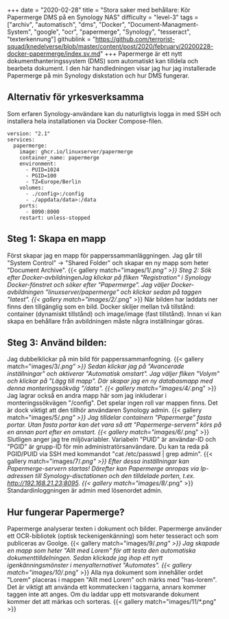 +++
date = "2020-02-28"
title = "Stora saker med behållare: Kör Papermerge DMS på en Synology NAS"
difficulty = "level-3"
tags = ["archiv", "automatisch", "dms", "Docker", "Document-Managment-System", "google", "ocr", "papermerge", "Synology", "tesseract", "texterkennung"]
githublink = "https://github.com/terrorist-squad/knedelverse/blob/master/content/post/2020/february/20200228-docker-papermerge/index.sv.md"
+++
Papermerge är ett nytt dokumenthanteringssystem (DMS) som automatiskt kan tilldela och bearbeta dokument. I den här handledningen visar jag hur jag installerade Papermerge på min Synology diskstation och hur DMS fungerar.
## Alternativ för yrkesverksamma
Som erfaren Synology-användare kan du naturligtvis logga in med SSH och installera hela installationen via Docker Compose-filen.
```
version: "2.1"
services:
  papermerge:
    image: ghcr.io/linuxserver/papermerge
    container_name: papermerge
    environment:
      - PUID=1024
      - PGID=100
      - TZ=Europe/Berlin
    volumes:
      - ./config>:/config
      - ./appdata/data>:/data
    ports:
      - 8090:8000
    restart: unless-stopped

```

## Steg 1: Skapa en mapp
Först skapar jag en mapp för papperssammanläggningen. Jag går till "System Control" -> "Shared Folder" och skapar en ny mapp som heter "Document Archive".
{{< gallery match="images/1/*.png" >}}
Steg 2: Sök efter Docker-avbildningenJag klickar på fliken "Registration" i Synology Docker-fönstret och söker efter "Papermerge". Jag väljer Docker-avbildningen "linuxserver/papermerge" och klickar sedan på taggen "latest".
{{< gallery match="images/2/*.png" >}}
När bilden har laddats ner finns den tillgänglig som en bild. Docker skiljer mellan två tillstånd: container (dynamiskt tillstånd) och image/image (fast tillstånd). Innan vi kan skapa en behållare från avbildningen måste några inställningar göras.
## Steg 3: Använd bilden:
Jag dubbelklickar på min bild för papperssammanfogning.
{{< gallery match="images/3/*.png" >}}
Sedan klickar jag på "Avancerade inställningar" och aktiverar "Automatisk omstart". Jag väljer fliken "Volym" och klickar på "Lägg till mapp". Där skapar jag en ny databasmapp med denna monteringssökväg "/data".
{{< gallery match="images/4/*.png" >}}
Jag lagrar också en andra mapp här som jag inkluderar i monteringssökvägen "/config". Det spelar ingen roll var mappen finns. Det är dock viktigt att den tillhör användaren Synology admin.
{{< gallery match="images/5/*.png" >}}
Jag tilldelar containern "Papermerge" fasta portar. Utan fasta portar kan det vara så att "Papermerge-servern" körs på en annan port efter en omstart.
{{< gallery match="images/6/*.png" >}}
Slutligen anger jag tre miljövariabler. Variabeln "PUID" är användar-ID och "PGID" är grupp-ID för min administratörsanvändare. Du kan ta reda på PGID/PUID via SSH med kommandot "cat /etc/passwd | grep admin".
{{< gallery match="images/7/*.png" >}}
Efter dessa inställningar kan Papermerge-servern startas! Därefter kan Papermerge anropas via Ip-adressen till Synology-disctationen och den tilldelade porten, t.ex. http://192.168.21.23:8095.
{{< gallery match="images/8/*.png" >}}
Standardinloggningen är admin med lösenordet admin.
## Hur fungerar Papermerge?
Papermerge analyserar texten i dokument och bilder. Papermerge använder ett OCR-bibliotek (optisk teckenigenkänning) som heter tesseract och som publiceras av Goolge.
{{< gallery match="images/9/*.png" >}}
Jag skapade en mapp som heter "Allt med Lorem" för att testa den automatiska dokumenttilldelningen. Sedan klickade jag ihop ett nytt igenkänningsmönster i menyalternativet "Automates".
{{< gallery match="images/10/*.png" >}}
Alla nya dokument som innehåller ordet "Lorem" placeras i mappen "Allt med Lorem" och märks med "has-lorem". Det är viktigt att använda ett kommatecken i taggarna, annars kommer taggen inte att anges. Om du laddar upp ett motsvarande dokument kommer det att märkas och sorteras.
{{< gallery match="images/11/*.png" >}}